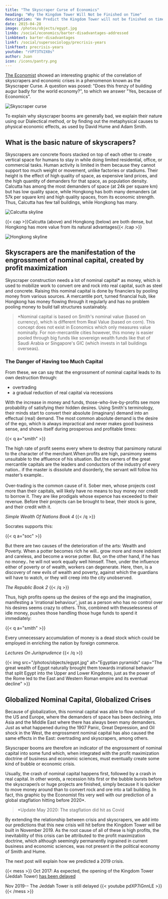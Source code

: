 ```yaml
---
title: "The Skyscraper Curse of Economics"
heading: "Why the Kingdom Tower Will Not be Finished on Time"
description: "We Predict the Kingdom Tower will not be finished on time because of a coming crisis"
date: 2015-04-28
image: /photos/objects/egypt.jpg
linkb: /social/economics/barter-disadvantages-addressed
linkbtext: barter-disadvantages
linkf: /social/supersociology/precrisis-years
linkftext: precrisis-years
youtube: "rVP73TV2X0s"
author: Juan
icon: /icons/pantry.png
---
```



[The Economist](https://www.economist.com/finance-and-economics/2015/03/26/towers-of-babel) showed an interesting graphic of the correlation of skyscrapers and economic crises in a phenomenon known as the Skyscraper Curse. A question was posed: "Does this frenzy of building augur badly for the world economy?", to which we answer "Yes, because of Economics".

![Skyscraper curse](/skyscraper.jpg)

To explain why skyscraper booms are generally bad, we explain their nature using our Dialectical method, or by finding out the metaphysical causes to physical economic effects, as used by David Hume and Adam Smith.


## What is the basic nature of skyscrapers?

Skyscrapers are concrete floors stacked on top of each other to create vertical space for humans to stay in while doing limited residential, office, or commercial tasks. Human activity is limited in them because they cannot support too much weight or movement, unlike factories or stadiums. Their height is the effect of high quality of space, as expensive land prices, and the high quantity of demanders for that space, as population density. Calcutta has among the most demanders of space (at 24k per square km) but has low quality space, while Hongkong has both many demanders (at 57k per square km) and high quality spaces, from its economic strength. Thus, Calcutta has few tall buildings, while Hongkong has many.

![Calcutta skyline](https://socioecons.files.wordpress.com/2015/04/calcutta.jpg)

{{< cap >}}Calcutta (above) and Hongkong (below) are both dense, but Hongkong has more value from its natural advantages{{< /cap >}}

![Hongkong skyline](https://socioecons.files.wordpress.com/2015/04/hk.jpg)



## Skyscrapers are the manifestation of the engrossment of nominal capital, created by profit maximization

Skyscraper construction needs a lot of nominal capital* as money, which is used to mobilize work to convert ore and rock into real capital, such as steel and concrete. Raising this nominal capital is done by financiers by pooling money from various sources. A mercantile port, turned financial hub, like Hongkong has money flowing through it regularly and has no problem pooling money to build tall structures sustainably.

> *Nominal capital is based on Smith's nominal value (based on currency), which is different from Real Value (based on corn). This concept does not exist in Economics which only measures value nominally.
For non-mercantile cities however, this money is easier pooled through big funds like sovereign wealth funds like that of Saudi Arabia or Singapore's GIC (which invests in tall buildings overseas).


### The Danger of Having too Much Capital

From these, we can say that the engrossment of nominal capital leads to its own destruction through:
- overtrading
- a gradual reduction of real capital via recessions

With the increase in money and funds, those-who-live-by-profits see more probability of satisfying their hidden desires. Using Smith's terminology, their minds start to convert their absolute (imaginary) demand into an effectual (real) demand. The most common absolute demand is the desire of the ego, which is always impractical and never makes good business sense, and shows itself during prosperous and profitable times:

{{< q a="smith" >}}
<p>The high rate of profit seems every where to destroy that parsimony natural to the character of the merchant.When profits are high, parsimony seems unsuitable to the affluence of his situation. But the owners of the great mercantile capitals are the leaders and conductors of the industry of every nation.. if the master is dissolute and disorderly, the servant will follow his master’s example..<br><br>Over-trading is the common cause of it. Sober men, whose projects cost more than their capitals, will likely have no means to buy money nor credit to borrow it. They are like prodigals whose expence has exceeded to their revenue. Before their projects can be brought to bear, their stock is gone, and their credit with it.</p>
<cite>Simple Wealth Of Nations Book 4</cite>
{{< /q >}}


Socrates supports this:

{{< q a="soc" >}}
<p>But there are two causes of the deterioration of the arts: Wealth and Poverty. When a potter becomes rich he will.. grow more and more indolent and careless, and become a worse potter. But, on the other hand, if he has no money.. he will not work equally well himself. Then, under the influence either of poverty or of wealth, workers can degenerate. Here, then, is a discovery of new evils of wealth and poverty, against which the guardians will have to watch, or they will creep into the city unobserved.</p>
<cite>The Republic Book 2</cite>
{{< /q >}}


Thus, high profits opens up the desires of the ego and the imagination, manifesting a 'irrational behaviour', just as a person who has no control over his desires seems crazy to others. This, combined with theuselessness of idle money, pushes those handling those huge funds to spend it immediately:

{{< q a="smith" >}}
<p>Every unnecessary accumulation of money is a dead stock which could be employed in enriching the nation by foreign commerce.</p>
<cite>Lectures On Jurisprudence</cite>
{{< /q >}}



{{< img src="/photos/objects/egypt.jpg" alt="Egyptian pyramids" cap="The great wealth of Egypt naturally brought them towards irrational behavior that split Egypt into the Upper and Lower Kingdoms, just as the power of the Rome led to the East and Western Roman empire and its eventual decline" >}}

<!-- ![](https://socioecons.files.wordpress.com/2015/04/screen-shot-2017-10-16-at-11-31-21.png)

The Choppers cast got a lot of money from their fame on TV which they 'overtraded' for a building which they had to auction off after they went bankrupt later on. In economics, this 'overtrading' is commonly seen in stock crashes and bankruptcies, where investments do not pay back the value that was fancied by the investors' or builders' ego. -->


## Globalized Nominal Capital, Globalized Crises

Because of globalization, this nominal capital was able to flow outside of the US and Europe, where the demanders of space has been declining, into Asia and the Middle East where there has always been many demanders. Just as what happened during the 1907 Panic, Great Depression, and Oil shock in the West, the engrossment nominal capital has also caused the same effects in the East: overtrading and skyscrapers, among others.

Skyscraper booms are therefore an indicator of the engrossment of nominal capital into some fund which, when integrated with the profit maximization doctrine of business and economic sciences, must eventually create some kind of bubble or economic crisis. 

Usually, the crash of nominal capital happens first, followed by a crash in real capital. In other words, a recession hits first or the bubble bursts before the skyscraper/s or huge projects are finished, simply because it is quicker to move money around than to convert rock and ore into a tall building. In fact, this graphic by the Economist fits very well with our prediction of a global stagflation hitting before 2020*.

> *Update May 2020: The stagflation did hit as Covid

By extending the relationship between crisis and skyscrapers, we add into our predictions that this new crisis will hit before the Kingdom Tower will be built in November 2019. As the root cause of all of these is high profits, the inevitability of this crisis can be attributed to the profit maximization doctrine, which although seemingly permanently ingrained in current business and economic sciences, was not present in the political economy of Smith and Hume.

The next post will explain how we predicted a 2019 crisis.

{{< mess >}}
Oct 2017: As expected, the opening of the Kingdom Tower (Jeddah Tower) [has been delayed](http://www.dailymail.co.uk/sciencetech/article-4497256/Worlds-tallest-building-delayed-2019-Saudi-prince.html)

Nov 2019-- The Jeddah Tower is still delayed
{{< youtube pdXP7iGnnLE >}}
{{< /mess >}}

